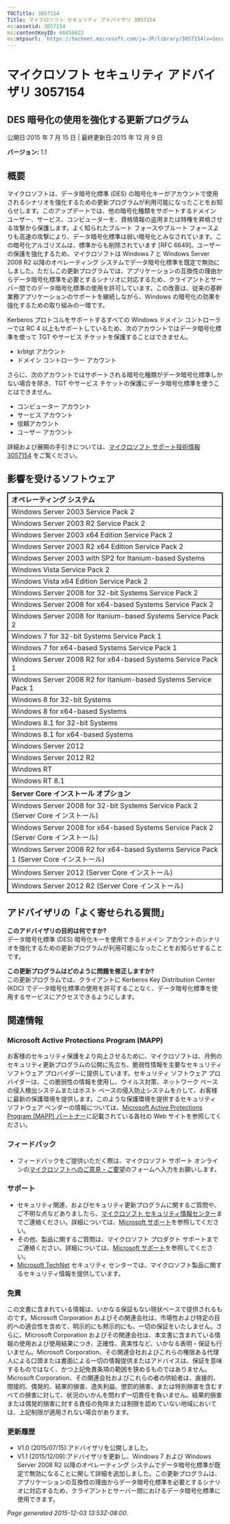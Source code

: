 ```yaml
---
TOCTitle: 3057154
Title: マイクロソフト セキュリティ アドバイザリ 3057154
ms:assetid: 3057154
ms:contentKeyID: 66456822
ms:mtpsurl: 'https://technet.microsoft.com/ja-JP/library/3057154(v=Security.10)'
---
```


マイクロソフト セキュリティ アドバイザリ 3057154
================================================

DES 暗号化の使用を強化する更新プログラム
----------------------------------------

公開日:2015 年 7 月 15 日 | 最終更新日:2015 年 12 月 9 日

**バージョン:** 1.1

概要
----

<span id="sectionToggle0"></span>
マイクロソフトは、データ暗号化標準 (DES) の暗号化キーがアカウントで使用されるシナリオを強化するための更新プログラムが利用可能になったことをお知らせします。このアップデートでは、他の暗号化種類をサポートするドメイン ユーザー、サービス、コンピューターを、資格情報の盗用または特権を昇格させる攻撃から保護します。よく知られたブルート フォースやブルート フォースよりも高速の攻撃により、データ暗号化標準は弱い暗号化とみなされています。この暗号化アルゴリズムは、標準からも削除されています \[RFC 6649\]。ユーザーの保護を強化するため、マイクロソフトは Windows 7 と Windows Server 2008 R2 以降のオペレーティング システムでデータ暗号化標準を既定で無効にしました。ただしこの更新プログラムでは、アプリケーションの互換性の理由からデータ暗号化標準を必要とするシナリオに対応するため、クライアントとサーバー間でのデータ暗号化標準の使用を許可しています。この改善は、従来の基幹業務アプリケーションのサポートを継続しながら、Windows の暗号化の効果を強化するための取り組みの一環です。

Kerberos プロトコルをサポートするすべての Windows ドメイン コントローラーでは RC 4 以上もサポートしているため、次のアカウントではデータ暗号化標準を使って TGT やサービス チケットを保護することはできません。

-   krbtgt アカウント
-   ドメイン コントローラー アカウント

さらに、次のアカウントではサポートされる暗号化種類がデータ暗号化標準しかない場合を除き、TGT やサービス チケットの保護にデータ暗号化標準を使うことはできません。

-   コンピューター アカウント
-   サービス アカウント
-   信頼アカウント
-   ユーザー アカウント

詳細および展開の手引きについては、[マイクロソフト サポート技術情報 3057154](https://support.microsoft.com/ja-jp/kb/3057154) をご覧ください。

影響を受けるソフトウェア
------------------------

<span id="sectionToggle1"></span>

<p> </p> 
<table style="border:1px solid black;">
<colgroup>
<col width="100%" />
</colgroup>
<tbody>
<tr class="odd">
<td style="border:1px solid black;"><strong>オペレーティング システム</strong></td>
</tr>
<tr class="even">
<td style="border:1px solid black;">Windows Server 2003 Service Pack 2</td>
</tr>
<tr class="odd">
<td style="border:1px solid black;">Windows Server 2003 R2 Service Pack 2</td>
</tr>
<tr class="even">
<td style="border:1px solid black;">Windows Server 2003 x64 Edition Service Pack 2</td>
</tr>
<tr class="odd">
<td style="border:1px solid black;">Windows Server 2003 R2 x64 Edition Service Pack 2</td>
</tr>
<tr class="even">
<td style="border:1px solid black;">Windows Server 2003 with SP2 for Itanium-based Systems</td>
</tr>
<tr class="odd">
<td style="border:1px solid black;">Windows Vista Service Pack 2</td>
</tr>
<tr class="even">
<td style="border:1px solid black;">Windows Vista x64 Edition Service Pack 2</td>
</tr>
<tr class="odd">
<td style="border:1px solid black;">Windows Server 2008 for 32-bit Systems Service Pack 2</td>
</tr>
<tr class="even">
<td style="border:1px solid black;">Windows Server 2008 for x64-based Systems Service Pack 2</td>
</tr>
<tr class="odd">
<td style="border:1px solid black;">Windows Server 2008 for Itanium-based Systems Service Pack 2</td>
</tr>
<tr class="even">
<td style="border:1px solid black;">Windows 7 for 32-bit Systems Service Pack 1</td>
</tr>
<tr class="odd">
<td style="border:1px solid black;">Windows 7 for x64-based Systems Service Pack 1</td>
</tr>
<tr class="even">
<td style="border:1px solid black;">Windows Server 2008 R2 for x64-based Systems Service Pack 1</td>
</tr>
<tr class="odd">
<td style="border:1px solid black;">Windows Server 2008 R2 for Itanium-based Systems Service Pack 1</td>
</tr>
<tr class="even">
<td style="border:1px solid black;">Windows 8 for 32-bit Systems</td>
</tr>
<tr class="odd">
<td style="border:1px solid black;">Windows 8 for x64-based Systems</td>
</tr>
<tr class="even">
<td style="border:1px solid black;">Windows 8.1 for 32-bit Systems</td>
</tr>
<tr class="odd">
<td style="border:1px solid black;">Windows 8.1 for x64-based Systems</td>
</tr>
<tr class="even">
<td style="border:1px solid black;">Windows Server 2012</td>
</tr>
<tr class="odd">
<td style="border:1px solid black;">Windows Server 2012 R2</td>
</tr>
<tr class="even">
<td style="border:1px solid black;">Windows RT</td>
</tr>
<tr class="odd">
<td style="border:1px solid black;">Windows RT 8.1</td>
</tr>
<tr class="even">
<td style="border:1px solid black;"><strong>Server Core インストール オプション</strong></td>
</tr>
<tr class="odd">
<td style="border:1px solid black;">Windows Server 2008 for 32-bit Systems Service Pack 2 (Server Core インストール)</td>
</tr>
<tr class="even">
<td style="border:1px solid black;">Windows Server 2008 for x64-based Systems Service Pack 2 (Server Core インストール)</td>
</tr>
<tr class="odd">
<td style="border:1px solid black;">Windows Server 2008 R2 for x64-based Systems Service Pack 1 (Server Core インストール)</td>
</tr>
<tr class="even">
<td style="border:1px solid black;">Windows Server 2012 (Server Core インストール)</td>
</tr>
<tr class="odd">
<td style="border:1px solid black;">Windows Server 2012 R2 (Server Core インストール)</td>
</tr>
</tbody>
</table>
  
アドバイザリの「よく寄せられる質問」  
------------------------------------
  
<span id="sectionToggle2"></span>
**このアドバイザリの目的は何ですか?**  
データ暗号化標準 (DES) 暗号化キーを使用できるドメイン アカウントのシナリオを強化するための更新プログラムが利用可能になったことをお知らせすることです。
  
**この更新プログラムはどのように問題を修正しますか?**  
この更新プログラムでは、クライアントに Kerberos Key Distribution Center (KDC) でデータ暗号化標準の使用を許可することなく、データ暗号化標準を使用するサービスにアクセスできるようにします。
  
関連情報  
--------
  
<span id="sectionToggle3"></span>
### Microsoft Active Protections Program (MAPP)
  
お客様のセキュリティ保護をより向上させるために、マイクロソフトは、月例のセキュリティ更新プログラムの公開に先立ち、脆弱性情報を主要なセキュリティ ソフトウェア プロバイダーに提供しています。セキュリティ ソフトウェア プロバイダーは、この脆弱性の情報を使用し、ウイルス対策、ネットワーク ベースの侵入検出システムまたはホスト ベースの侵入防止システムを介して、お客様に最新の保護環境を提供します。このような保護環境を提供するセキュリティ ソフトウェア ベンダーの情報については、[Microsoft Active Protections Program (MAPP) パートナー](https://go.microsoft.com/fwlink/?linkid=215201)に記載されている各社の Web サイトを参照してください。
  
### フィードバック
  
-   フィードバックをご提供いただく際は、マイクロソフト サポート オンラインの[マイクロソフトへのご意見・ご要望](https://support.microsoft.com/kb/?scid=sw;en;1257&amp;showpage=1&amp;ws=technet&amp;sd=tech)のフォームへ入力をお願いします。
  
### サポート
  
-   セキュリティ関連、およびセキュリティ更新プログラムに関するご質問や、ご不明な点などありましたら、[マイクロソフト セキュリティ情報センター](https://consumersecuritysupport.microsoft.com/default.aspx?mkt=ja-jp)までご連絡ください。詳細については、[Microsoft サポート](https://support.microsoft.com/ja-jp)を参照してください。  
-   その他、製品に関するご質問は、マイクロソフト プロダクト サポートまでご連絡ください。詳細については、[Microsoft サポート](https://go.microsoft.com/fwlink/?linkid=21155)を参照してください。  
-   [Microsoft TechNet](https://technet.microsoft.com/ja-jp/security/default.aspx) セキュリティ センターでは、マイクロソフト製品に関するセキュリティ情報を提供しています。
  
### 免責
  
この文書に含まれている情報は、いかなる保証もない現状ベースで提供されるものです。Microsoft Corporation およびその関連会社は、市場性および特定の目的への適合性を含めて、明示的にも黙示的にも、一切の保証をいたしません。さらに、Microsoft Corporation およびその関連会社は、本文書に含まれている情報の使用および使用結果につき、正確性、真実性など、いかなる表明・保証も行いません。Microsoft Corporation、その関連会社およびこれらの権限ある代理人による口頭または書面による一切の情報提供またはアドバイスは、保証を意味するものではなく、かつ上記免責条項の範囲を狭めるものではありません。Microsoft Corporation、その関連会社およびこれらの者の供給者は、直接的、間接的、偶発的、結果的損害、逸失利益、懲罰的損害、または特別損害を含むすべての損害に対して、状況のいかんを問わず一切責任を負いません。結果的損害または偶発的損害に対する責任の免除または制限を認めていない地域においては、上記制限が適用されない場合があります。
  
### 更新履歴
  
-   V1.0 (2015/07/15):アドバイザリを公開しました。  
-   V1.1 (2015/12/09):アドバイザリを更新し、Windows 7 および Windows Server 2008 R2 以降のオペレーティング システムでデータ暗号化標準が既定で無効になることに関して詳細を追加しました。この更新プログラムは、アプリケーションの互換性の理由からデータ暗号化標準を必要とするシナリオに対応するため、クライアントとサーバー間におけるデータ暗号化標準に使用できます。
  
*Page generated 2015-12-03 13:53Z-08:00.*
